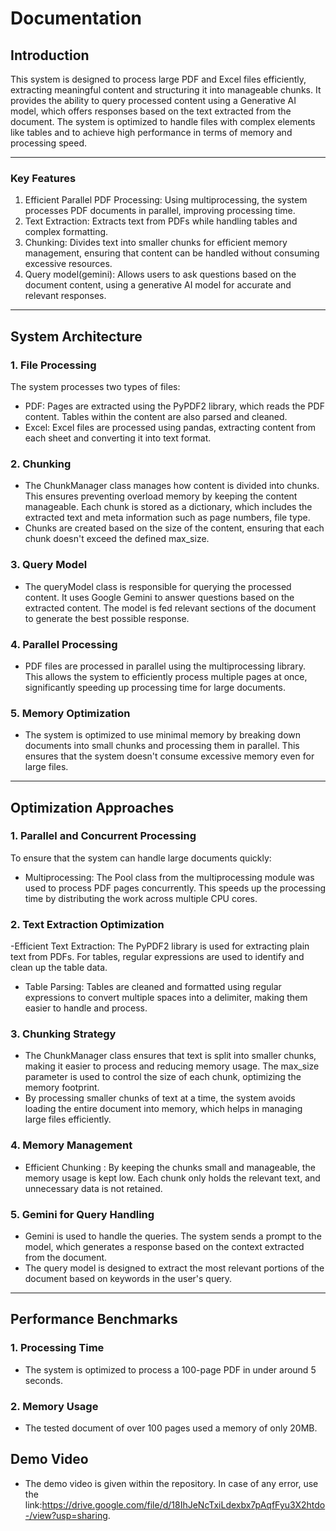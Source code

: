 # **Documentation**

## **Introduction**
This system is designed to process large PDF and Excel files efficiently, extracting meaningful content and structuring it into manageable chunks. It provides the ability to query processed content using a Generative AI model, which offers responses based on the text extracted from the document. The system is optimized to handle files with complex elements like tables and to achieve high performance in terms of memory and processing speed.

---

### **Key Features**
1. Efficient Parallel PDF Processing: Using multiprocessing, the system processes PDF documents in parallel, improving processing time.
2. Text Extraction: Extracts text from PDFs while handling tables and complex formatting.
3. Chunking: Divides text into smaller chunks for efficient memory management, ensuring that content can be handled without consuming excessive resources.
4. Query model(gemini): Allows users to ask questions based on the document content, using a generative AI model for accurate and relevant responses.

---

## **System Architecture**

### **1. File Processing**
The system processes two types of files:

- PDF: Pages are extracted using the PyPDF2 library, which reads the PDF content. Tables within the content are also parsed and cleaned.
- Excel: Excel files are processed using pandas, extracting content from each sheet and converting it into text format.

### **2.  Chunking**
- The ChunkManager class manages how content is divided into chunks. This ensures preventing overload memory by keeping the content manageable. Each chunk is stored as a dictionary, which includes the extracted text and meta information such as page numbers, file type.
- Chunks are created based on the size of the content, ensuring that each chunk doesn't exceed the defined max_size.

### **3. Query Model**
- The queryModel class is responsible for querying the processed content. It uses Google Gemini to answer questions based on the extracted content. The model is fed relevant sections of the document to generate the best possible response.

### **4. Parallel Processing**
- PDF files are processed in parallel using the multiprocessing library. This allows the system to efficiently process multiple pages at once, significantly speeding up processing time for large documents.

### **5. Memory Optimization**
- The system is optimized to use minimal memory by breaking down documents into small chunks and processing them in parallel. This ensures that the system doesn't consume excessive memory even for large files.

---

## **Optimization Approaches**

### **1. Parallel and Concurrent Processing**
To ensure that the system can handle large documents quickly:
- Multiprocessing: The Pool class from the multiprocessing module was used to process PDF pages concurrently. This speeds up the processing time by distributing the work across multiple CPU cores.

### **2. Text Extraction Optimization**
-Efficient Text Extraction: The PyPDF2 library is used for extracting plain text from PDFs. For tables, regular expressions are used to identify and clean up the table data.
- Table Parsing: Tables are cleaned and formatted using regular expressions to convert multiple spaces into a delimiter, making them easier to handle and process.
### **3. Chunking Strategy**
- The ChunkManager class ensures that text is split into smaller chunks, making it easier to process and reducing memory usage. The max_size parameter is used to control the size of each chunk, optimizing the memory footprint.
- By processing smaller chunks of text at a time, the system avoids loading the entire document into memory, which helps in managing large files efficiently.

### **4. Memory Management**
- Efficient Chunking : By keeping the chunks small and manageable, the memory usage is kept low. Each chunk only holds the relevant text, and unnecessary data is not retained.


### **5. Gemini for Query Handling**
- Gemini is used to handle the queries. The system sends a prompt to the model, which generates a response based on the context extracted from the document.
- The query model is designed to extract the most relevant portions of the document based on keywords in the user's query.

---

## **Performance Benchmarks**

### **1. Processing Time**
- The system is optimized to process a 100-page PDF in under around 5 seconds.

### **2. Memory Usage**
- The tested document of over 100 pages used a memory of only 20MB.

## **Demo Video**

- The demo video is given within the repository. In case of any error, use the link:https://drive.google.com/file/d/18IhJeNcTxiLdexbx7pAqfFyu3X2htdo-/view?usp=sharing.

